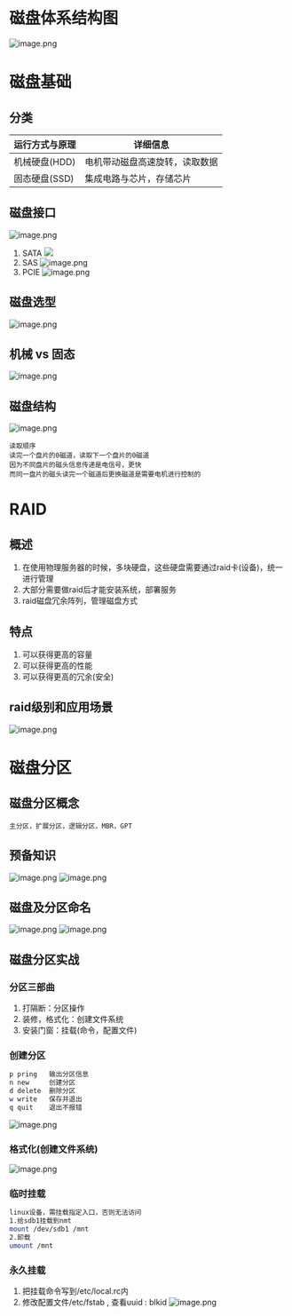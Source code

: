 # 磁盘体系结构图
![image.png](https://lvyusen-1316126434.cos.ap-guangzhou.myqcloud.com/images/202410210134038.png?imageSlim)
# 磁盘基础
## 分类

| 运行方式与原理   | 详细信息            |
| --------- | --------------- |
| 机械硬盘(HDD) | 电机带动磁盘高速旋转，读取数据 |
| 固态硬盘(SSD) | 集成电路与芯片，存储芯片    |
## 磁盘接口
![image.png](https://lvyusen-1316126434.cos.ap-guangzhou.myqcloud.com/images/202410210152061.png?imageSlim)
1. SATA
![](https://lvyusen-1316126434.cos.ap-guangzhou.myqcloud.com/images/202410210153243.png?imageSlim)
2. SAS
![image.png](https://lvyusen-1316126434.cos.ap-guangzhou.myqcloud.com/images/202410210154520.png?imageSlim)
3. PCIE
![image.png](https://lvyusen-1316126434.cos.ap-guangzhou.myqcloud.com/images/202410210156023.png?imageSlim)

## 磁盘选型
![image.png](https://lvyusen-1316126434.cos.ap-guangzhou.myqcloud.com/images/202410210204767.png?imageSlim)
## 机械 vs 固态
![image.png](https://lvyusen-1316126434.cos.ap-guangzhou.myqcloud.com/images/202410210232530.png?imageSlim)
## 磁盘结构
![image.png](https://lvyusen-1316126434.cos.ap-guangzhou.myqcloud.com/images/202410210245489.png?imageSlim)
```
读取顺序
读完一个盘片的0磁道，读取下一个盘片的0磁道
因为不同盘片的磁头信息传递是电信号，更快
而同一盘片的磁头读完一个磁道后更换磁道是需要电机进行控制的
```
# RAID
## 概述
1. 在使用物理服务器的时候，多块硬盘，这些硬盘需要通过raid卡(设备)，统一进行管理
2. 大部分需要做raid后才能安装系统，部署服务
3. raid磁盘冗余阵列，管理磁盘方式
## 特点
1. 可以获得更高的容量
2. 可以获得更高的性能
3. 可以获得更高的冗余(安全)
## raid级别和应用场景
![image.png](https://lvyusen-1316126434.cos.ap-guangzhou.myqcloud.com/images/202410210328614.png?imageSlim)
# 磁盘分区
## 磁盘分区概念
	主分区，扩展分区，逻辑分区，MBR，GPT
## 预备知识
![image.png](https://lvyusen-1316126434.cos.ap-guangzhou.myqcloud.com/images/202410220115614.png?imageSlim)
![image.png](https://lvyusen-1316126434.cos.ap-guangzhou.myqcloud.com/images/202410220116355.png?imageSlim)
## 磁盘及分区命名
![image.png](https://lvyusen-1316126434.cos.ap-guangzhou.myqcloud.com/images/202410220128149.png?imageSlim)
![image.png](https://lvyusen-1316126434.cos.ap-guangzhou.myqcloud.com/images/202410220130122.png?imageSlim)
## 磁盘分区实战
### 分区三部曲
1. 打隔断：分区操作
2. 装修，格式化：创建文件系统
3. 安装门窗：挂载(命令，配置文件)
### 创建分区
```bash
p pring   输出分区信息
n new     创建分区
d delete  删除分区
w write   保存并退出
q quit    退出不报错
```
![image.png](https://lvyusen-1316126434.cos.ap-guangzhou.myqcloud.com/images/202410220232502.png?imageSlim)
### 格式化(创建文件系统)
![image.png](https://lvyusen-1316126434.cos.ap-guangzhou.myqcloud.com/images/202410220255187.png?imageSlim)
### 临时挂载
```bash
linux设备，需挂载指定入口，否则无法访问
1.给sdb1挂载到nmt
mount /dev/sdb1 /mnt
2.卸载
umount /mnt
```
### 永久挂载
1. 把挂载命令写到/etc/local.rc内
2. 修改配置文件/etc/fstab , 查看uuid : blkid
![image.png](https://lvyusen-1316126434.cos.ap-guangzhou.myqcloud.com/images/202410220340380.png?imageSlim)

